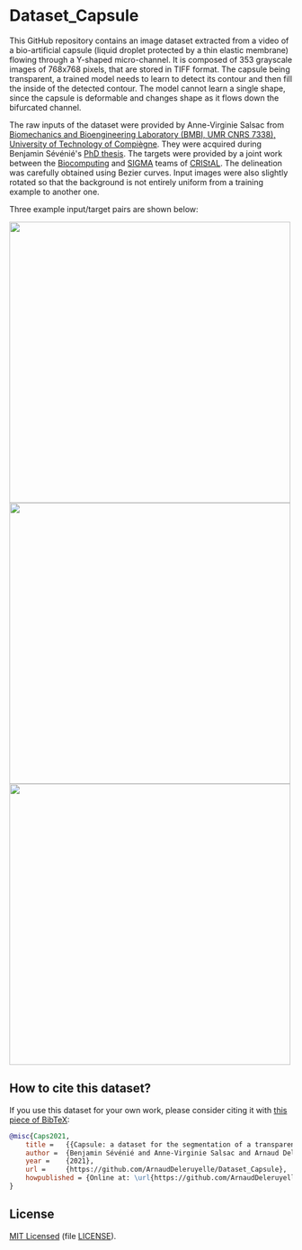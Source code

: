 # Dataset_Capsule

This GitHub repository contains an image dataset extracted from a video of a bio-artificial capsule (liquid droplet protected by a thin elastic membrane) flowing through a Y-shaped micro-channel.
It is composed of 353 grayscale images of 768x768 pixels, that are stored in TIFF format. 
The capsule being transparent, a trained model needs to learn to detect its contour and then fill the inside of the detected contour. The model cannot learn a single shape, since the capsule is deformable and changes shape as it flows down the bifurcated channel. 

The raw inputs of the dataset were provided by Anne-Virginie Salsac from [Biomechanics and Bioengineering Laboratory (BMBI, UMR CNRS 7338), University of Technology of Compiègne](https://bmbi.utc.fr). They were acquired during Benjamin Sévénié's [PhD thesis](http://www.theses.fr/2016COMP2278).
The targets were provided by a joint work between the [Biocomputing](https://www.cristal.univ-lille.fr/equipes/biocomputing/) and [SIGMA](https://www.cristal.univ-lille.fr/equipes/sigma/) teams of [CRIStAL](https://www.cristal.univ-lille.fr). The delineation was carefully obtained using Bezier curves. Input images were also slightly rotated so that the background is not entirely uniform from a training example to another one. 

Three example input/target pairs are shown below:

<img src="https://user-images.githubusercontent.com/16539991/135630329-6f3d0f27-9962-4dc2-94bb-3e3553bba6d7.png" width="500">
<img src="https://user-images.githubusercontent.com/16539991/135630593-cd4ee5e0-87f3-45b5-81fd-a76f6eca6c83.png" width="500">
<img src="https://user-images.githubusercontent.com/16539991/135630606-3b9ece16-b855-4693-b47a-708a43aa6100.png" width="500">


## How to cite this dataset?
If you use this dataset for your own work, please consider citing it with [this piece of BibTeX](capsule.bib):


```bibtex
@misc{Caps2021,
    title =   {{Capsule: a dataset for the segmentation of a transparent and deformable capsule.}},
    author =  {Benjamin Sévénié and Anne-Virginie Salsac and Arnaud Deleruyelle and Cristian Versari and John Klein},
    year =    {2021},
    url =     {https://github.com/ArnaudDeleruyelle/Dataset_Capsule},
    howpublished = {Online at: \url{https://github.com/ArnaudDeleruyelle/Dataset_Capsule}},
}
```


## License 
[MIT Licensed](https://github.com/ArnaudDeleruyelle/Dataset_Capsule/blob/main/LICENCE) (file [LICENSE](LICENSE)).
